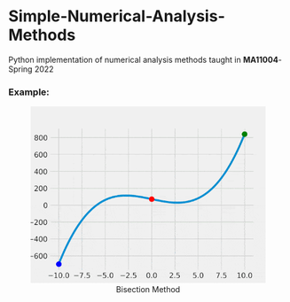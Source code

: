 # Simple-Numerical-Analysis-Methods

Python implementation of numerical analysis methods taught in **MA11004**-Spring 2022

### **Example**:
<p align="center">
<figure>        
<img src="./gifs/bisection.gif">
<figcaption align=center>Bisection Method</figcaption>
    </figure>
            </p>

